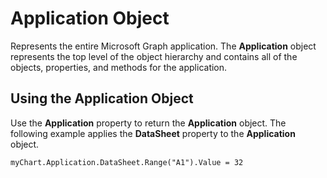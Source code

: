 
# Application Object

Represents the entire Microsoft Graph application. The  **Application** object represents the top level of the object hierarchy and contains all of the objects, properties, and methods for the application.


## Using the Application Object

Use the  **Application** property to return the **Application** object. The following example applies the **DataSheet** property to the **Application** object.


```
myChart.Application.DataSheet.Range("A1").Value = 32
```

